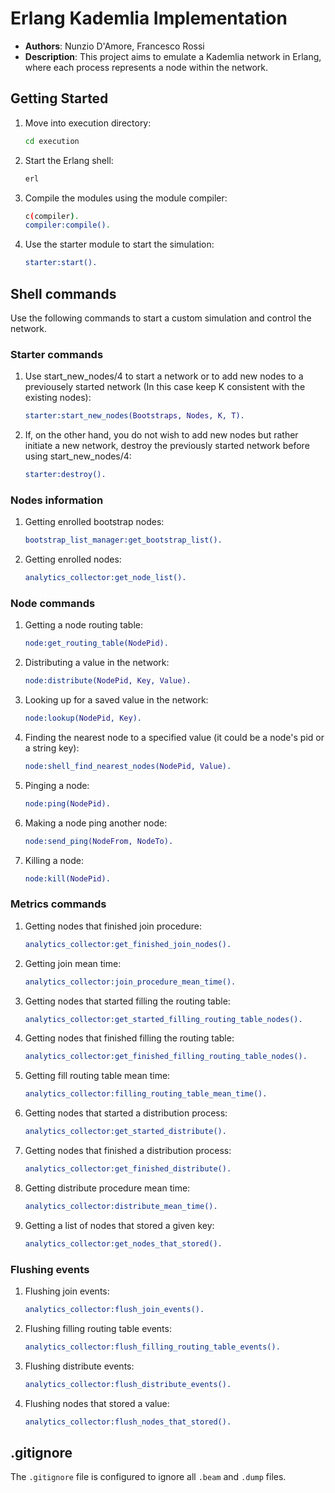 # Erlang Kademlia Implementation



- **Authors**: Nunzio D'Amore, Francesco Rossi
- **Description**: This project aims to emulate a Kademlia network in Erlang, where each process represents a node within the network.


## Getting Started
1. Move into execution directory:

    ```sh
    cd execution
    ```

2. Start the Erlang shell:

    ```sh
    erl
    ```    

3. Compile the modules using the module compiler:

    ```sh
    c(compiler).
    compiler:compile().
    ```

4. Use the starter module to start the simulation:

    ```erlang
    starter:start().
    ```

## Shell commands
Use the following commands to start a custom simulation and control the network.
### Starter commands
1. Use start_new_nodes/4 to start a network or to add new nodes to a previousely started network (In this case keep K consistent with the existing nodes):

    ```erlang
    starter:start_new_nodes(Bootstraps, Nodes, K, T).
    ```
2. If, on the other hand, you do not wish to add new nodes but rather initiate a new network, destroy the previously started network before using start_new_nodes/4:

    ```erlang
    starter:destroy().
    ```
### Nodes information
1. Getting enrolled bootstrap nodes:

    ```erlang
    bootstrap_list_manager:get_bootstrap_list().
    ``` 
2. Getting enrolled nodes:

    ```erlang
    analytics_collector:get_node_list().
    ``` 

### Node commands
1. Getting a node routing table:

    ```erlang
    node:get_routing_table(NodePid).
    ``` 
2. Distributing a value in the network:

    ```erlang
    node:distribute(NodePid, Key, Value).
    ``` 
3. Looking up for a saved value in the network:

    ```erlang
    node:lookup(NodePid, Key).
    ``` 
4. Finding the nearest node to a specified value (it could be a node's pid or a string key):

    ```erlang
    node:shell_find_nearest_nodes(NodePid, Value).
    ``` 
5. Pinging a node:

    ```erlang
    node:ping(NodePid).
    ``` 
6. Making a node ping another node:

    ```erlang
    node:send_ping(NodeFrom, NodeTo).
    ``` 
7. Killing a node:

    ```erlang
    node:kill(NodePid).
    ``` 
### Metrics commands
1. Getting nodes that finished join procedure:

    ```erlang
    analytics_collector:get_finished_join_nodes().
    ``` 
2. Getting join mean time:

    ```erlang
    analytics_collector:join_procedure_mean_time().
    ```
3. Getting nodes that started filling the routing table:

    ```erlang
    analytics_collector:get_started_filling_routing_table_nodes().
    ``` 
4. Getting nodes that finished filling the routing table:

    ```erlang
    analytics_collector:get_finished_filling_routing_table_nodes().
    ``` 
5. Getting fill routing table mean time:

    ```erlang
    analytics_collector:filling_routing_table_mean_time().
    ```
6. Getting nodes that started a distribution process:

    ```erlang
    analytics_collector:get_started_distribute().
    ``` 
7. Getting nodes that finished a distribution process:

    ```erlang
    analytics_collector:get_finished_distribute().
    ``` 
8. Getting distribute procedure mean time:

    ```erlang
    analytics_collector:distribute_mean_time().
    ```
9. Getting a list of nodes that stored a given key:

    ```erlang
    analytics_collector:get_nodes_that_stored().
    ```
### Flushing events
1. Flushing join events:

    ```erlang
    analytics_collector:flush_join_events().
    ``` 
2. Flushing filling routing table events:

    ```erlang
    analytics_collector:flush_filling_routing_table_events().
    ``` 
3. Flushing distribute events:

    ```erlang
    analytics_collector:flush_distribute_events().
    ``` 
4. Flushing nodes that stored a value:

    ```erlang
    analytics_collector:flush_nodes_that_stored().
    ```
## .gitignore

The `.gitignore` file is configured to ignore all `.beam` and `.dump` files.
